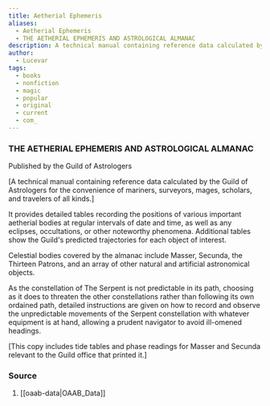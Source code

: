 ```yaml
---
title: Aetherial Ephemeris
aliases:
  - Aetherial Ephemeris
  - THE AETHERIAL EPHEMERIS AND ASTROLOGICAL ALMANAC
description: A technical manual containing reference data calculated by the Guild of Astrologers for the convenience of mariners, surveyors, mages, scholars, and travelers of all kinds.
author:
  - Lucevar
tags:
  - books
  - nonfiction
  - magic
  - popular
  - original
  - current
  - com_
---
```

### THE AETHERIAL EPHEMERIS AND ASTROLOGICAL ALMANAC
Published by the Guild of Astrologers

[A technical manual containing reference data calculated by the Guild of Astrologers for the convenience of mariners, surveyors, mages, scholars, and travelers of all kinds.]

It provides detailed tables recording the positions of various important aetherial bodies at regular intervals of date and time, as well as any eclipses, occultations, or other noteworthy phenomena. Additional tables show the Guild's predicted trajectories for each object of interest. 

Celestial bodies covered by the almanac include Masser, Secunda, the Thirteen Patrons, and an array of other natural and artificial astronomical objects. 

As the constellation of The Serpent is not predictable in its path, choosing as it does to threaten the other constellations rather than following its own ordained path, detailed instructions are given on how to record and observe the unpredictable movements of the Serpent constellation with whatever equipment is at hand, allowing a prudent navigator to avoid ill-omened headings.

[This copy includes tide tables and phase readings for Masser and Secunda relevant to the Guild office that printed it.]
### Source
1. [[oaab-data|OAAB_Data]]